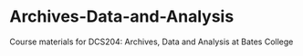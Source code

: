 # Archives-Data-and-Analysis
Course materials for DCS204: Archives, Data and Analysis at Bates College
